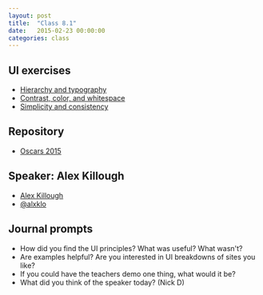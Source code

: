 ```yaml
---
layout: post
title:  "Class 8.1"
date:   2015-02-23 00:00:00
categories: class
---
```


## UI exercises
* [Hierarchy and typography](http://jsbin.com/gasozitosa/1/edit)
* [Contrast, color, and whitespace](http://jsbin.com/gasozitosa/1/edit)
* [Simplicity and consistency](http://jsbin.com/gasozitosa/1/edit)


## Repository
* [Oscars 2015](http://github.com/tsl-html-css/oscars-2015)

## Speaker: Alex Killough
* [Alex Killough](http://www.gravitytank.com/team_profile/alex_killough)
* [@alxklo](https://twitter.com/alxklo)


## Journal prompts

* How did you find the UI principles? What was useful? What wasn't?
* Are examples helpful? Are you interested in UI breakdowns of sites you like?
* If you could have the teachers demo one thing, what would it be?
* What did you think of the speaker today? (Nick D)
